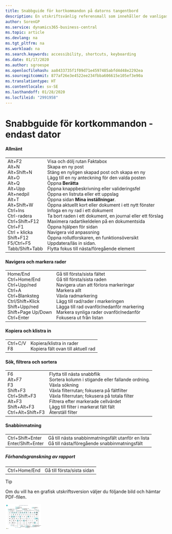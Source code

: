```yaml
---
title: Snabbguide för kortkommandon på datorns tangentbord
description: En utskriftsvänlig referensmall som innehåller de vanligaste kortkommandona endast för datoranvändare.
author: SorenGP
ms.service: dynamics365-business-central
ms.topic: article
ms.devlang: na
ms.tgt_pltfrm: na
ms.workload: na
ms.search.keywords: accessibility, shortcuts, keyboarding
ms.date: 01/17/2020
ms.author: sgroespe
ms.openlocfilehash: aa8433735f1f09d71e4597485abfd4d48e2292ea
ms.sourcegitcommit: 877af26e3e4522ee234fbba606615e105ef3e90a
ms.translationtype: HT
ms.contentlocale: sv-SE
ms.lasthandoff: 01/28/2020
ms.locfileid: "2991958"
---
```

# <a name="keyboard-quick-reference---pc-only"></a>Snabbguide för kortkommandon - endast dator

#### <a name="general"></a>Allmänt
|||  
|-|-|
|Alt+F2<br />Alt+N<br />Alt+Shift+N<br />Alt+O<br />Alt+Q<br />Alt+Upp<br />Alt+nedpil<br />Alt+T<br />Alt+Shift+W<br />Ctrl+Ins<br />Ctrl-radera<br />Ctrl+Shift+F12<br />Ctrl+F1<br />Ctrl + klicka<br />Shift+F12<br />F5/Ctrl+F5<br />Tabb/Shift+Tabb<br />|Visa och dölj rutan Faktabox<br />Skapa en ny post<br />Stäng en nyligen skapad post och skapa en ny<br />Lägg till en ny anteckning för den valda posten<br />Öppna **Berätta**<br />Öppna knappbeskrivning eller valideringsfel<br />Öppna en listruta eller ett uppslag<br />Öppna sidan **Mina inställningar**.<br />Öppna aktuellt kort eller dokument i ett nytt fönster<br />Infoga en ny rad i ett dokument<br />Ta bort raden i ett dokument, en journal eller ett förslag<br />Maximera radartikeldelen på en dokumentsida<br />Öppna hjälpen för sidan<br />Navigera vid anpassning<br />Öppna rollutforskaren, en funktionsöversikt<br />Uppdatera/läs in sidan.<br />Flytta fokus till nästa/föregående element|

#### <a name="navigate--select-rows"></a>Navigera och markera rader
|||
|-|-|
|Home/End<br />Ctrl+Home/End <br />Ctrl+Upp/ned<br />Ctrl+A <br />Ctrl+Blanksteg<br />Ctrl/Shift+Klick<br />Shift+Upp/ned<br />Shift+Page Up/Down<br />Ctrl+Enter|Gå till första/sista fältet<br />Gå till första/sista raden<br />Navigera utan att förlora markeringar<br />Markera allt<br />Växla radmarkering<br /> Lägg till rad/rader i markeringen<br />Lägga till rad ovanför/nedanför markering<br />Markera synliga rader ovanför/nedanför <br />Fokusera ut från listan|

#### <a name="copy--paste"></a>Kopiera och klistra in
|||
|-|-|
|Ctrl+C/V<br />F8|Kopiera/klistra in rader<br />Kopiera fält ovan till aktuell rad|

#### <a name="search-filter--sort"></a>Sök, filtrera och sortera
|||
|-|-|
|F6<br />Alt+F7<br />F3<br />Shift+F3<br />Ctrl+Shift+F3<br />Alt+F3<br />Shift+Alt+F3<br />Ctrl+Alt+Shift+F3|Flytta till nästa snabbflik<br />Sortera kolumn i stigande eller fallande ordning.<br />Växla sökning<br />Växla filterrutan; fokusera på fältfilter<br />Växla filterrutan; fokusera på totala filter<br />Filtrera efter markerade cellvärdet<br />Lägg till filter i markerat fält fält<br />Återställ filter|

#### <a name="quick-entry"></a>Snabbinmatning
|||
|-|-|
|Ctrl+Shift+Enter<br />Enter/Shift+Enter|Gå till nästa snabbinmatningsfält utanför en lista<br />Gå till nästa/föregående snabbinmatningsfält|


##### <a name="report-preview"></a>Förhandsgranskning av rapport
|||
|-|-|
|Ctrl+Home/End|Gå till första/sista sidan|

> [!TIP]
> Om du vill ha en grafisk utskriftsversion väljer du följande bild och hämtar PDF-filen.
>
> [ ![](media/keyboard_shortcut_inline.png) ](media/keyboard_shortcuts.pdf)

